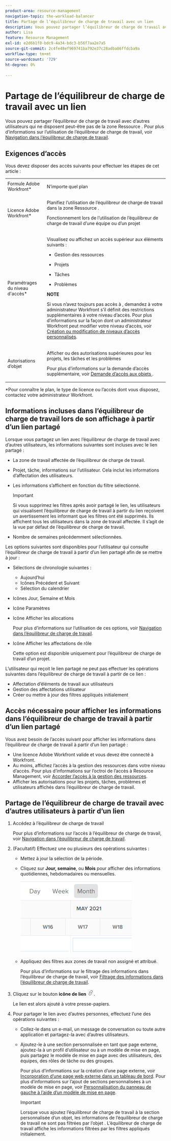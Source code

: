 ```yaml
---
product-area: resource-management
navigation-topic: the-workload-balancer
title: Partage de l’équilibreur de charge de travail avec un lien
description: Vous pouvez partager l’équilibreur de charge de travail avec d’autres utilisateurs qui ne disposent peut-être pas de la zone Ressource . Pour plus d’informations sur l’utilisation de l’équilibreur de charge de travail, voir Navigation dans l’équilibreur de charge de travail.
author: Lisa
feature: Resource Management
exl-id: e2d6b1f8-bdc9-4a34-bdc3-b56f7aa2e7a5
source-git-commit: 2c4fe48ef969741ba792e37c28adba86ffdcba9a
workflow-type: tm+mt
source-wordcount: '729'
ht-degree: 0%

---
```


# Partage de l’équilibreur de charge de travail avec un lien

Vous pouvez partager l’équilibreur de charge de travail avec d’autres utilisateurs qui ne disposent peut-être pas de la zone Ressource . Pour plus d’informations sur l’utilisation de l’équilibreur de charge de travail, voir [Navigation dans l’équilibreur de charge de travail](../../resource-mgmt/workload-balancer/navigate-the-workload-balancer.md).

## Exigences d’accès

Vous devez disposer des accès suivants pour effectuer les étapes de cet article :

<table style="table-layout:auto"> 
 <col> 
 <col> 
 <tbody> 
  <tr> 
   <td role="rowheader">Formule Adobe Workfront*</td> 
   <td> <p>N’importe quel plan</p> </td> 
  </tr> 
  <tr> 
   <td role="rowheader">Licence Adobe Workfront*</td> 
   <td> <p>Planifiez l’utilisation de l’équilibreur de charge de travail dans la zone Ressource .</p>
   <p>Fonctionnement lors de l’utilisation de l’équilibreur de charge de travail d’une équipe ou d’un projet</p> </td> 
  </tr> 
  <tr> 
   <td role="rowheader">Paramétrages du niveau d'accès*</td> 
   <td> <p>Visualisez ou affichez un accès supérieur aux éléments suivants :</p> 
    <ul> 
     <li> <p>Gestion des ressources</p> </li> 
     <li> <p>Projets</p> </li> 
     <li> <p>Tâches</p> </li> 
     <li> <p>Problèmes</p> </li> 
    </ul> <p><b>NOTE</b>

Si vous n’avez toujours pas accès à , demandez à votre administrateur Workfront s’il définit des restrictions supplémentaires à votre niveau d’accès. Pour plus d’informations sur la façon dont un administrateur Workfront peut modifier votre niveau d’accès, voir <a href="../../administration-and-setup/add-users/configure-and-grant-access/create-modify-access-levels.md" class="MCXref xref">Création ou modification de niveaux d’accès personnalisés</a>.</p> </td>
</tr> 
  <tr> 
   <td role="rowheader">Autorisations d’objet</td> 
   <td> <p>Afficher ou des autorisations supérieures pour les projets, les tâches et les problèmes </p> <p>Pour plus d’informations sur la demande d’accès supplémentaire, voir <a href="../../workfront-basics/grant-and-request-access-to-objects/request-access.md" class="MCXref xref">Demande d’accès aux objets </a>.</p> </td> 
  </tr> 
 </tbody> 
</table>

&#42;Pour connaître le plan, le type de licence ou l’accès dont vous disposez, contactez votre administrateur Workfront.

## Informations incluses dans l’équilibreur de charge de travail lors de son affichage à partir d’un lien partagé

Lorsque vous partagez un lien avec l’équilibreur de charge de travail avec d’autres utilisateurs, les informations suivantes sont incluses avec le lien partagé :

* La zone de travail affectée de l’équilibreur de charge de travail.
* Projet, tâche, informations sur l’utilisateur. Cela inclut les informations d’affectation des utilisateurs.
* Les informations s’affichent en fonction du filtre sélectionné.

  >[!IMPORTANT]
  >
  >Si vous supprimez les filtres après avoir partagé le lien, les utilisateurs qui visualisent l’équilibreur de charge de travail à partir du lien reçoivent un avertissement les informant que les filtres ont été supprimés. Ils affichent tous les utilisateurs dans la zone de travail affectée. Il s’agit de la vue par défaut de l’équilibreur de charge de travail.

* Nombre de semaines précédemment sélectionnées.

Les options suivantes sont disponibles pour l’utilisateur qui consulte l’équilibreur de charge de travail à partir d’un lien partagé afin de se mettre à jour :

* Sélections de chronologie suivantes :

   * Aujourd’hui
   * Icônes Précédent et Suivant
   * Sélection du calendrier

* Icônes Jour, Semaine et Mois
* Icône Paramètres
* Icône Afficher les allocations

  Pour plus d’informations sur l’utilisation de ces options, voir [Navigation dans l’équilibreur de charge de travail](../../resource-mgmt/workload-balancer/navigate-the-workload-balancer.md).

* Icône Afficher les affectations de rôle

  Cette option est disponible uniquement pour l’équilibreur de charge de travail d’un projet.

L’utilisateur qui reçoit le lien partagé ne peut pas effectuer les opérations suivantes dans l’équilibreur de charge de travail à partir de ce lien :

* Affectation d’éléments de travail aux utilisateurs
* Gestion des affectations utilisateur
* Créer ou mettre à jour des filtres appliqués initialement

## Accès nécessaire pour afficher les informations dans l’équilibreur de charge de travail à partir d’un lien partagé

Vous avez besoin de l’accès suivant pour afficher les informations dans l’équilibreur de charge de travail à partir d’un lien partagé :

* Une licence Adobe Workfront valide et vous devez être connecté à Workfront.
* Au moins, affichez l’accès à la gestion des ressources dans votre niveau d’accès. Pour plus d’informations sur l’octroi de l’accès à Resource Management, voir [Accorder l’accès à la gestion des ressources](../../administration-and-setup/add-users/configure-and-grant-access/grant-access-resource-management.md).
* Afficher les autorisations pour les projets, tâches, problèmes et utilisateurs affichés dans l’équilibreur de charge de travail.

## Partage de l’équilibreur de charge de travail avec d’autres utilisateurs à partir d’un lien

1. Accédez à l’équilibreur de charge de travail

   Pour plus d’informations sur l’accès à l’équilibreur de charge de travail, voir [Navigation dans l’équilibreur de charge de travail](../../resource-mgmt/workload-balancer/navigate-the-workload-balancer.md).

1. (Facultatif) Effectuez une ou plusieurs des opérations suivantes :

   * Mettez à jour la sélection de la période.
   * Cliquez sur **Jour, semaine**, ou **Mois** pour afficher des informations quotidiennes, hebdomadaires ou mensuelles.

     ![](assets/month-icon-on-toolbar-selected-wb-350x226.png)

   * Appliquez des filtres aux zones de travail non assigné et attribué.

     Pour plus d’informations sur le filtrage des informations dans l’équilibreur de charge de travail, voir [Filtrage des informations dans l’équilibreur de charge de travail](../../resource-mgmt/workload-balancer/filter-information-workload-balancer.md).

1. Cliquez sur le bouton **icône de lien** ![](assets/wb-shearable-link-icon-small.png).

   Le lien est alors ajouté à votre presse-papiers.

1. Pour partager le lien avec d’autres personnes, effectuez l’une des opérations suivantes :

   * Collez-le dans un e-mail, un message de conversation ou toute autre application et partagez-la avec d’autres utilisateurs.
   * Ajoutez-le à une section personnalisée en tant que page externe, ajoutez-la à un profil d’utilisateur ou à un modèle de mise en page, puis partagez le modèle de mise en page avec des utilisateurs, des équipes, des rôles de tâche ou des groupes.

     Pour plus d’informations sur la création d’une page externe, voir [Incorporation d’une page web externe dans un tableau de bord](../../reports-and-dashboards/dashboards/creating-and-managing-dashboards/embed-external-web-page-dashboard.md). Pour plus d’informations sur l’ajout de sections personnalisées à un modèle de mise en page, voir [Personnalisation du panneau de gauche à l’aide d’un modèle de mise en page](../../administration-and-setup/customize-workfront/use-layout-templates/customize-left-panel.md).

     >[!IMPORTANT]
     >
     >Lorsque vous ajoutez l’équilibreur de charge de travail à la section personnalisée d’un objet, les informations de l’équilibreur de charge de travail ne sont pas filtrées par l’objet . L’équilibreur de charge de travail affiche les informations filtrées par les filtres appliqués initialement.
